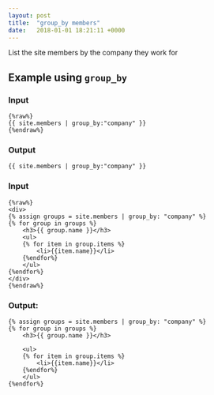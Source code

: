 ```yaml
---
layout: post
title:  "group_by members"
date:   2018-01-01 18:21:11 +0000
---
```


List the site members by the company they work for

## Example using `group_by`


### Input

```
{%raw%}
{{ site.members | group_by:"company" }}
{%endraw%}
```


### Output

```
{{ site.members | group_by:"company" }}
```


### Input

```
{%raw%}
<div>
{% assign groups = site.members | group_by: "company" %}
{% for group in groups %}
    <h3>{{ group.name }}</h3>
    <ul>
    {% for item in group.items %}
        <li>{{item.name}}</li>
    {%endfor%}
    </ul>
{%endfor%}
</div>
{%endraw%}
```


### Output:

```
{% assign groups = site.members | group_by: "company" %}
{% for group in groups %}
    <h3>{{ group.name }}</h3>

    <ul>
    {% for item in group.items %}
        <li>{{item.name}}</li>
    {%endfor%}
    </ul>
{%endfor%}
```
